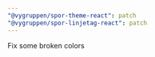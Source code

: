 ```yaml
---
"@vygruppen/spor-theme-react": patch
"@vygruppen/spor-linjetag-react": patch
---
```


Fix some broken colors
